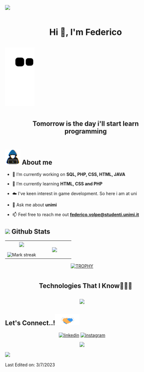 
<!--horizontal divider(gradiant)-->
<img src="https://user-images.githubusercontent.com/73097560/115834477-dbab4500-a447-11eb-908a-139a6edaec5c.gif">

<!--h1 without bottom border-->
<div id="user-content-toc">
  <ul align="center">
    <summary><h1 style="display: inline-block">Hi 👋, I'm Federico</h1></summary>
  </ul>
</div>


<!--- snake -->
  ![Snake animation](https://github.com/federicovolpe/federicovolpe/blob/output/github-contribution-grid-snake.svg)


<!--h2 without bottom border-->
<div id="user-content-toc">
  <ul align="center">
    <summary><h2 style="display: inline-block">Tomorrow is the day i'll start learn programming</h2></summary>
  </ul>
</div>


<!--Intro start-->
## <picture><img src = "https://github.com/0xAbdulKhalid/0xAbdulKhalid/raw/main/assets/mdImages/about_me.gif" width = 50px></picture> **About me**
- 🔭 I’m currently working on **SQL, PHP, CSS, HTML, JAVA**

- 🌱 I’m currently learning **HTML, CSS and PHP**

- ☁️ I've keen interest in game development. So here i am at uni

- 💬 Ask me about **unimi**

- 📫 Feel free to reach me out **federico.volpe@studenti.unimi.it**
<!--Intro end-->



<!--- stats & Trophy (start) -->
## <img src="https://media.giphy.com/media/iY8CRBdQXODJSCERIr/giphy.gif" width="35"><b> Github Stats </b>
<p align="center">
  <!--- stats (start) -->
<table align="center">
<tr border="none">
<td width="50%" align="center">
  
  <img  align="center"  src="https://github-readme-stats.vercel.app/api?username=federicovolpe&theme=dark&show_icons=true&count_private=true" />
  <br></br>
  <img  title="🔥 Get streak stats for your profile at git.io/streak-stats" alt="Mark streak" src="https://github-readme-streak-stats.herokuapp.com/?user=federicovolpe&theme=dark&hide_border=false" /> 
</td>

<td width="50%" align="center">

  <img  align="center"  src="https://github-readme-stats.anuraghazra1.vercel.app/api/top-langs/?username=federicovolpe&theme=dark&hide_border=false&no-bg=true&no-frame=true&langs_count=10"/>
  
  </td>
</tr>
</table>
<!--- stats (end) -->

<!--- trophy (start) -->
<div align=center>
  <a href="https://github.com/ryo-ma/github-profile-trophy" title="Go to Source">
      <img align="center" width=84% src="https://github-profile-trophy.vercel.app/?username=federicovolpe&theme=radical&row=1&column=7&margin-h=15&margin-w=5&no-bg=true" alt="TROPHY" />
    </a>
</div>
<!--- trophy (start) -->


</p>        
<!--- stats (end) -->


<!--h1 without bottom border-->
<div id="user-content-toc">
  <ul align="center">
    <summary><h2 style="display: inline-block">Technologies That I Know👨🏻‍💻</h2></summary>
  </ul>
</div>
<!--tech stack icons-->
<p align="center">
  <a href="https://skillicons.dev">
    <img src="https://skillicons.dev/icons?i=git,bootstrap,c,java,erlang,css,docker,postgresql,github,html,linux,py,erlang,assembly,go,ocaml,scala,sql,vscode&perline=14" />
  </a>
</p>


## <b> Let's Connect..!</b><img src="https://github.com/0xAbdulKhalid/0xAbdulKhalid/raw/main/assets/mdImages/handshake.gif" width ="80">
<!--h2 without bottom border-->

<!--icons and links-->
<p align="center">
<a href="https://www.linkedin.com/in/federico-volpe-b82936227/" target="blank"><img align="center" src="https://user-images.githubusercontent.com/88904952/234979284-68c11d7f-1acc-4f0c-ac78-044e1037d7b0.png" alt="linkedin" height="50" width="50" /></a>
<a href="https://instagram.com/f.e.d.e.r.fox?igshid=MzRlODBiNWFlZA==" target="blank"><img align="center" src="https://user-images.githubusercontent.com/88904952/234981169-2dd1e58f-4b7e-468c-8213-034ba62156c3.png" alt="instagram" height="50" width="50" /></a>
</p>


<!--profile visit count-->
<div align="center">
  
[![](https://visitcount.itsvg.in/api?id=federicovolpe=3&color=6)](https://visitcount.itsvg.in)
  
</div>

<!--horizontal divider(gradiant)-->
<img src="https://user-images.githubusercontent.com/73097560/115834477-dbab4500-a447-11eb-908a-139a6edaec5c.gif">

Last Edited on: 3/7/2023
